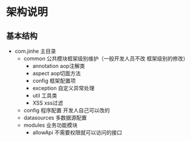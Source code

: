 # 架构说明

## 基本结构

+ com.jinhe 主目录
    + common  公共模块框架级别维护（一般开发人员不改 框架级别的修改）
        + annotation  aop注解类
        + aspect aop切面方法
        + config 框架配置项 
        + exception 自定义异常处理
        + util 工具类
        + XSS xss过滤
    + config 程序配置 开发人自己可以改的
    + datasources 多数据源配置
    + modules 业务功能模块
        + allowApi   不需要权限就可以访问的接口





